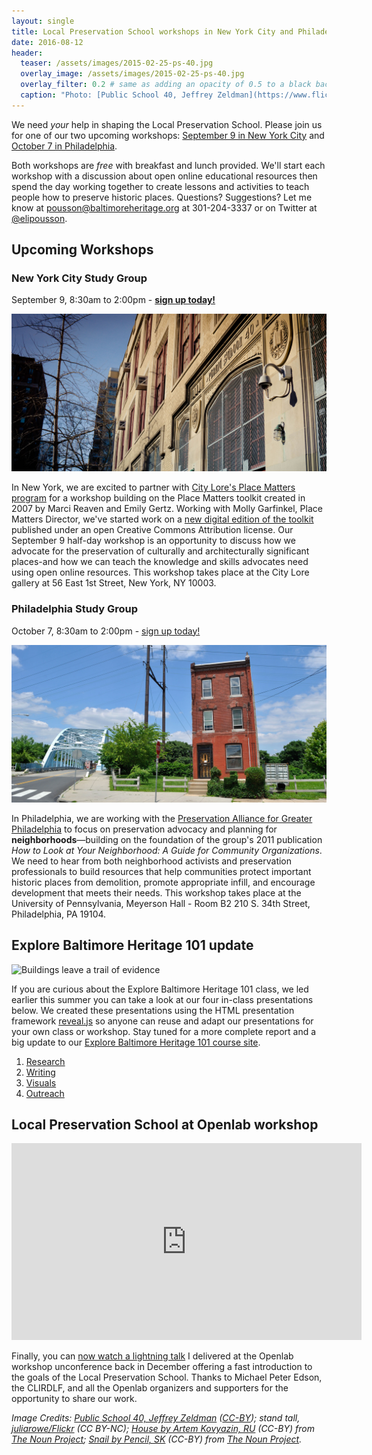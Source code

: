 ```yaml
---
layout: single
title: Local Preservation School workshops in New York City and Philadelphia this fall!
date: 2016-08-12
header:
  teaser: /assets/images/2015-02-25-ps-40.jpg
  overlay_image: /assets/images/2015-02-25-ps-40.jpg
  overlay_filter: 0.2 # same as adding an opacity of 0.5 to a black background
  caption: "Photo: [Public School 40, Jeffrey Zeldman](https://www.flickr.com/photos/zeldman/16648053932) ([CC-BY](https://creativecommons.org/licenses/by/2.0/))"
---
```


We need _your_ help in shaping the Local Preservation School. Please join us for one of our two upcoming workshops: [September 9 in New York City](https://www.eventbrite.com/e/local-preservation-school-new-york-city-study-group-tickets-26380299185) and [October 7 in Philadelphia](https://www.eventbrite.com/e/local-preservation-school-philadelphia-study-group-tickets-27012181161).

Both workshops are _free_ with breakfast and lunch provided. We'll start each workshop with a discussion about open online educational resources then spend the day working together to create lessons and activities to teach people how to preserve historic places. Questions? Suggestions? Let me know at [pousson@baltimoreheritage.org](mailto:pousson@baltimoreheritage.org?subject=Local%20Preservation%20School%20Workshops) at 301-204-3337 or on Twitter at [@elipousson](https://twitter.com/elipousson).

## Upcoming Workshops

### New York City Study Group

September 9, 8:30am to 2:00pm - [**sign up today!**](https://www.eventbrite.com/e/local-preservation-school-new-york-city-study-group-tickets-26380299185)  

[![Public School 40, Jeffrey Zeldman (CC-BY)](/assets/images/2015-02-25-ps-40.jpg)](https://www.eventbrite.com/e/local-preservation-school-new-york-city-study-group-tickets-26380299185)

In New York, we are excited to partner with [City Lore's Place Matters program](http://citylore.org/) for a workshop building on the Place Matters toolkit created in 2007 by Marci Reaven and Emily Gertz. Working with Molly Garfinkel, Place Matters Director, we've started work on a [new digital edition of the toolkit](https://localpreservation.github.io/placematters/) published under an open Creative Commons Attribution license. Our September 9 half-day workshop is an opportunity to discuss how we advocate for the preservation of culturally and architecturally significant places-and how we can teach the knowledge and skills advocates need using open online resources. This workshop takes place at the City Lore gallery at 56 East 1st Street, New York, NY 10003.

### Philadelphia Study Group

October 7, 8:30am to 2:00pm - [sign up today!](https://www.eventbrite.com/e/local-preservation-school-philadelphia-study-group-tickets-27012181161)

[![Photo: stand tall, juliarowe/Flickr (CC BY-NC)](/assets/images/2014-06-14-juliarowe-philadelphia-rowhouse.jpg)](https://www.eventbrite.com/e/local-preservation-school-philadelphia-study-group-tickets-27012181161)

In Philadelphia, we are working with the [Preservation Alliance for Greater Philadelphia](http://www.preservationalliance.com/) to focus on preservation advocacy and planning for **neighborhoods**—building on the foundation of the group's 2011 publication _How to Look at Your Neighborhood: A Guide for Community Organizations_. We need to hear from both neighborhood activists and preservation professionals to build resources that help communities protect important historic places from demolition, promote appropriate infill, and encourage development that meets their needs. This workshop takes place at the University of Pennsylvania, Meyerson Hall - Room B2 210 S. 34th Street, Philadelphia, PA 19104.

## Explore Baltimore Heritage 101 update

![Buildings leave a trail of evidence](http://gallery.tinyletterapp.com/3270d5b41e77d806b498bbfc78fb361e63a01b5a/images/c794c0f4-53f6-4e3f-885c-83eadbc2b1d6.png)

If you are curious about the Explore Baltimore Heritage 101 class, we led earlier this summer you can take a look at our four in-class presentations below. We created these presentations using the HTML presentation framework [reveal.js](http://lab.hakim.se/reveal-js/#/) so anyone can reuse and adapt our presentations for your own class or workshop. Stay tuned for a more complete report and a big update to our [Explore Baltimore Heritage 101 course site](https://baltimoreheritage.github.io/explore-101/).

1. [Research](https://elipousson.github.io/presentations/2016-06-21-explore-101-research.html)
2. [Writing](https://elipousson.github.io/presentations/2016-06-28-explore-101-writing.html#/)
3. [Visuals](https://elipousson.github.io/presentations/2016-07-05-explore-101-visuals.html#/)
4. [Outreach](https://elipousson.github.io/presentations/2016-07-12-explore-101-outreach.html#/)

## Local Preservation School at Openlab workshop

<iframe width="560" height="315" src="https://www.youtube.com/embed/NQiXzO-OqcM" frameborder="0" allowfullscreen></iframe>

Finally, you can [now watch a lightning talk](https://www.youtube.com/watch?v=NQiXzO-OqcM) I delivered at the Openlab workshop unconference back in December offering a fast introduction to the goals of the Local Preservation School. Thanks to Michael Peter Edson, the CLIRDLF, and all the Openlab organizers and supporters for the opportunity to share our work.  

_Image Credits: [Public School 40, Jeffrey Zeldman](https://www.flickr.com/photos/zeldman/16648053932) ([CC-BY](https://creativecommons.org/licenses/by/2.0/)); stand tall, [juliarowe/Flickr](https://www.flickr.com/photos/juliarowe/14803584772/) (CC BY-NC); [House by Artem Kovyazin, RU](https://thenounproject.com/term/house/467145/) (CC-BY) from [The Noun Project](https://thenounproject.com/); [Snail by Pencil, SK](https://thenounproject.com/term/snail/340890/) (CC-BY) from [The Noun Project](https://thenounproject.com/)._  
